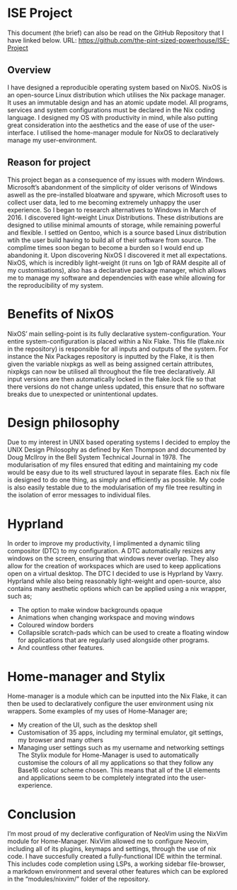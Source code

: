 # ISE Project

This document (the brief) can also be read on the GitHub Repository that I have linked below.
URL: https://github.com/the-pint-sized-powerhouse/ISE-Project

## Overview

I have designed a reproducible operating system based on NixOS. NixOS is an open-source Linux distribution which utilises the Nix package manager. It uses an immutable design and has an atomic update model. All programs, services and system configurations must be declared in the Nix coding language. I designed my OS with productivity in mind, while also putting great consideration into the aesthetics and the ease of use of the user-interface. I utilised the home-manager module for NixOS to declaratively manage my user-environment.

## Reason for project

This project began as a consequence of my issues with modern Windows. Microsoft’s abandonment of the simplicity of older verisons of Windows aswell as the pre-installed bloatware and spyware, which Microsoft uses to collect user data, led to me becoming extremely unhappy the user experience. So I began to research alternatives to Windows in March of 2016.
I discovered light-weight Linux Distributions. These distributions are designed to utilise minimal amounts of storage, while remaining powerful and flexible. I settled on Gentoo, which is a source based Linux distribution wtih the user build having to build all of their software from source. The complime times soon began to become a burden so I would end up abandoning it.
Upon discovering NixOS I discovered it met all expectations. NixOS, which is incredibly light-weight (it runs on 1gb of RAM despite all of my customisations), also has a declarative package manager, which allows me to manage my software and dependencies with ease while allowing for the reproducibility of my system.

# Benefits of NixOS

NixOS’ main selling-point is its fully declarative system-configuration. Your entire system-configuration is placed within a Nix Flake. This file (flake.nix in the repository) is responsible for all inputs and outputs of the system. For instance the Nix Packages repository is inputted by the Flake, it is then given the variable nixpkgs as well as being assigned certain attributes, nixpkgs can now be utilised all throughout the file tree declaratively. All input versions are then automatically locked in the flake.lock file so that there versions do not change unless updated, this ensure that no software breaks due to unexpected or unintentional updates.

# Design philosophy

Due to my interest in UNIX based operating systems I decided to employ the UNIX Design Philosophy as defined by Ken Thompson and documented by Doug McIlroy in the Bell System Technical Journal in 1978. The modularisation of my files ensured that editing and maintaining my code would be easy due to its well structured layout in separate files. Each nix file is designed to do one thing, as simply and efficiently as possible. My code is also easily testable due to the modularisation of my file tree resulting in the isolation of error messages to individual files.

# Hyprland

In order to improve my productivity, I implimented a dynamic tiling compositor (DTC) to my configuration. A DTC automatically resizes any windows on the screen, ensuring that windows never overlap. They also allow for the creation of workspaces which are used to keep applications open on a virtual desktop. The DTC I decided to use is Hyprland by Vaxry. Hyprland while also being reasonably light-weight and open-source, also contains many aesthetic options which can be applied using a nix wrapper, such as;

- The option to make window backgrounds opaque
- Animations when changing workspace and moving windows
- Coloured window borders
- Collapsible scratch-pads which can be used to create a floating window for applications that are regularly used alongside other programs.
- And countless other features.

# Home-manager and Stylix

Home-manager is a module which can be inputted into the Nix Flake, it can then be used to declaratively configure the user environment using nix wrappers. Some examples of my uses of Home-Manager are;
- My creation of the UI, such as the desktop shell
- Customisation of 35 apps, including my terminal emulator, git settings, my browser and many others
- Managing user settings such as my username and networking settings
The Stylix module for Home-Manager is used to automatically customise the colours of all my applications so that they follow any Base16 colour scheme chosen. This means that all of the UI elements and applications seem to be completely integrated into the user-experience.

# Conclusion

I’m most proud of my declerative configuration of NeoVim using the NixVim module for Home-Manager. NixVim allowed me to configure Neovim, including all of its plugins, keymaps and settings, through the use of nix code. I have succesfully created a fully-functional IDE within the terminal. This includes code completion using LSPs, a working sidebar file-browser, a markdown environment and several other features which can be explored in the “modules/nixvim/” folder of the repository.
